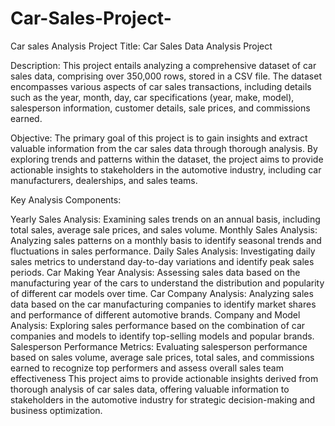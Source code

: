 # Car-Sales-Project-
Car sales Analysis Project
Title: Car Sales Data Analysis Project

Description: This project entails analyzing a comprehensive dataset of car sales data, comprising over 350,000 rows, stored in a CSV file. The dataset encompasses various aspects of car sales transactions, including details such as the year, month, day, car specifications (year, make, model), salesperson information, customer details, sale prices, and commissions earned.

Objective: The primary goal of this project is to gain insights and extract valuable information from the car sales data through thorough analysis. By exploring trends and patterns within the dataset, the project aims to provide actionable insights to stakeholders in the automotive industry, including car manufacturers, dealerships, and sales teams.

Key Analysis Components:

Yearly Sales Analysis: Examining sales trends on an annual basis, including total sales, average sale prices, and sales volume.
Monthly Sales Analysis: Analyzing sales patterns on a monthly basis to identify seasonal trends and fluctuations in sales performance.
Daily Sales Analysis: Investigating daily sales metrics to understand day-to-day variations and identify peak sales periods.
Car Making Year Analysis: Assessing sales data based on the manufacturing year of the cars to understand the distribution and popularity of different car models over time.
Car Company Analysis: Analyzing sales data based on the car manufacturing companies to identify market shares and performance of different automotive brands. 
Company and Model Analysis: Exploring sales performance based on the combination of car companies and models to identify top-selling models and popular brands. 
Salesperson Performance Metrics: Evaluating salesperson performance based on sales volume, average sale prices, total sales, and commissions earned to recognize top performers and assess overall sales team effectiveness
This project aims to provide actionable insights derived from thorough analysis of car sales data, offering valuable information to stakeholders in the automotive industry for strategic decision-making and business optimization.

